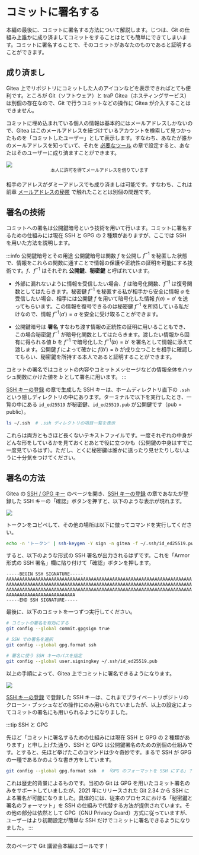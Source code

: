 # コミットに署名する

本編の最後に、コミットに署名する方法について解説します。じつは、Git の仕組み上誰かに成り済ましてコミットをすることはとても簡単にできてしまいます。コミットに署名することで、そのコミットがあなたのものであると証明することができます。

## 成り済まし

Gitea 上でリポジトリにコミットした人のアイコンなどを表示できればとても便利です。ところが Git（ソフトウェア）と traP Gitea（ホスティングサービス）は別個の存在なので、Git で行うコミットなどの操作に Gitea が介入することはできません。

コミットに埋め込まれている個人の情報は基本的にはメールアドレスしかないので、Gitea はこのメールアドレスを紐づけているアカウントを検索して見つかったものを「コミットしたユーザー」として表示します。すなわち、あなたが誰かのメールアドレスを知っていて、それを [必要なツール](/text/chapter-1/requirements) の章で設定すると、あなたはそのユーザーに成り済ますことができます。

![](https://md.trap.jp/uploads/upload_c3c585adcf6538d92a3e16eaf23fdd2b.png)
<p style="font-size: 12px; text-align: center; margin: -16px 0 20px 0">本人に許可を得てメールアドレスを借りています</p>

相手のアドレスがダミーアドレスでも成り済ましは可能です。すなわち、これは前章 [メールアドレスの秘匿](/text/chapter-2/hide-address.html) で触れたこととは別個の問題です。

## 署名の技術

コミットへの署名は公開鍵暗号という技術を用いて行います。コミットに署名するための仕組みには現在 SSH と GPG の 2 種類がありますが、ここでは SSH を用いた方法を説明します。

:::info 公開鍵暗号とその用途
公開鍵暗号は関数 $f$ を公開し $f^{-1}$ を秘匿した状態で、情報をこれらの関数に通すことで情報の保護や正統性の証明を可能にする技術です。$f$、$f^{-1}$ はそれぞれ **公開鍵**、**秘密鍵** と呼ばれています。

- 外部に漏れないように情報を受信したい場合、$f$ は暗号化関数、$f^{-1}$ は復号関数としてはたらきます。秘密鍵 $f^{-1}$ を秘匿する私が相手から安全に情報 $a$ を受信したい場合、相手には公開鍵 $f$ を用いて暗号化した情報 $f(a) = a'$ を送ってもらいます。この情報を復号できるのは秘密鍵 $f^{-1}$ を所持している私だけなので、情報 $f^{-1}(a') = a$ を安全に受け取ることができます。

- 公開鍵暗号は **署名** すなわち渡す情報の正統性の証明に用いることもでき、この場合秘密鍵 $f^{-1}$ が暗号化関数としてはたらきます。渡したい情報から固有に得られる値 $b$ を $f^{-1}$ で暗号化した $f^{-1}(b) = b'$ を署名として情報に添えて渡します。公開鍵 $f$ によって確かに $f(b') = b$ が成り立つことを相手に確認してもらい、秘密鍵を所持する本人であると証明することができます。

コミットの署名ではコミットの内容やコミットメッセージなどの情報全体をハッシュ関数にかけた値を $b$ として署名に用います。
:::

[SSH キーの登録](/text/chapter-1/gitea-ssh.html#ssh-%E3%82%AD%E3%83%BC%E3%81%AE%E7%94%9F%E6%88%90) の章で生成した SSH キーは、ホームディレクトリ直下の `.ssh` という隠しディレクトリの中にあります。ターミナルで以下を実行したとき、一覧の中にある `id_ed25519` が秘密鍵、`id_ed25519.pub` が公開鍵です（pub = public）。

```sh
ls ~/.ssh  # .ssh ディレクトリの項目一覧を表示
```

これらは両方ともさほど長くないテキストファイルです。一度それぞれの中身がどんな形をしているかを見ておくとあとで役に立つかも（公開鍵の中身はすでに一度見ているはず）。ただし、とくに秘密鍵は誰かに送ったり見せたりしないように十分気をつけてください。

## 署名の方法

Gitea の [SSH / GPG キー](https://git.trap.jp/user/settings/keys) のページを開き、[SSH キーの登録](/text/chapter-1/gitea-ssh.html#gitea-%E3%81%AB-ssh-%E3%82%AD%E3%83%BC%E3%82%92%E7%99%BB%E9%8C%B2%E3%81%99%E3%82%8B) の章であなたが登録した SSH キーの「確認」ボタンを押すと、以下のような表示が現れます。

![](https://md.trap.jp/uploads/upload_ccd610216cc952b6eb3ec8318b634ead.png)

トークンをコピペして、その他の場所は以下に倣ってコマンドを実行してください。

```sh
echo -n 'トークン' | ssh-keygen -Y sign -n gitea -f ~/.ssh/id_ed25519.pub
```

すると、以下のような形式の SSH 署名が出力されるはずです。これを「Armor 形式の SSH 署名」欄に貼り付けて「確認」ボタンを押します。

```
-----BEGIN SSH SIGNATURE-----
AAAAAAAAAAAAAAAAAAAAAAAAAAAAAAAAAAAAAAAAAAAAAAAAAAAAAAAAAAAAAAAAAAAAAA
AAAAAAAAAAAAAAAAAAAAAAAAAAAAAAAAAAAAAAAAAAAAAAAAAAAAAAAAAAAAAAAAAAAAAA
AAAAAAAAAAAAAAAAAAAAAAAAAAAAAAAAAAAAAAAAAAAAAAAAAAAAAAAAAAAAAAAAAAAAAA
AAAAAAAAAAAAAAAAAAAAAAAAAA
-----END SSH SIGNATURE-----
```

最後に、以下のコミットを一つずつ実行してください。

```sh
# コミットの署名を有効にする
git config --global commit.gpgsign true

# SSH での署名を選択
git config --global gpg.format ssh

# 署名に使う SSH キーのパスを指定
git config --global user.signingkey ~/.ssh/id_ed25519.pub
```


以上の手順によって、Gitea 上でコミットに署名できるようになります。

![](https://md.trap.jp/uploads/upload_14c61e8a0a143350905ad2260ead0d08.png)

[SSH キーの登録](/text/chapter-1/gitea-ssh.html#gitea-%E3%81%AB-ssh-%E3%82%AD%E3%83%BC%E3%82%92%E7%99%BB%E9%8C%B2%E3%81%99%E3%82%8B) で登録した SSH キーは、これまでプライベートリポジトリのクローン・プッシュなどの操作にのみ用いられていましたが、以上の設定によってコミットの署名にも用いられるようになりました。

:::tip SSH と GPG

先ほど「コミットに署名するための仕組みには現在 SSH と GPG の 2 種類があります」と申し上げた通り、SSH と GPG は公開鍵署名のための別個の仕組みです。とすると、先ほど挙げたこのコマンドは少々奇妙です。まるで SSH が GPG の一種であるかのような書き方をしています。

```sh
git config --global gpg.format ssh  # 「GPG のフォーマットを SSH にする」？
```

これは歴史的背景によるものです。当初の Git は GPG を用いたコミット署名のみをサポートしていましたが、2021 年にリリースされた Git 2.34 から SSH による署名が可能になりました。具体的には、従来のプロセスにおける「秘密鍵と署名のフォーマット」を SSH の仕組みで代替する方法が提供されています。その他の部分は依然として GPG（GNU Privacy Guard）方式に従っていますが、ユーザーはより初期設定が簡単な SSH だけでコミットに署名できるようになりました。
:::

---

次のページで Git 講習会本編はゴールです！